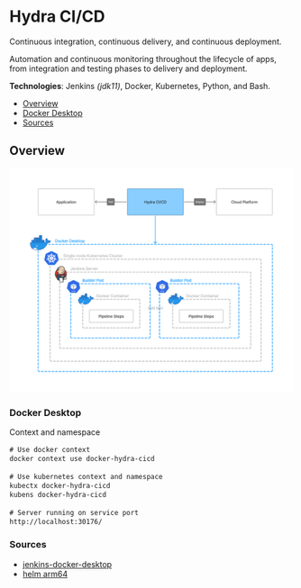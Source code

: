 # Hydra CI/CD

Continuous integration, continuous delivery, and continuous deployment.

Automation and continuous monitoring throughout the lifecycle of apps, from integration and testing phases to delivery and deployment.

**Technologies**: Jenkins _(jdk11)_, Docker, Kubernetes, Python, and Bash. 

* [Overview](#overview)
* [Docker Desktop](#docker-desktop)
* [Sources](#sources)

## Overview
![](resources/images/hydra-cicd-overview.png)

### Docker Desktop 
Context and namespace
```shell
# Use docker context 
docker context use docker-hydra-cicd

# Use kubernetes context and namespace
kubectx docker-hydra-cicd
kubens docker-hydra-cicd

# Server running on service port
http://localhost:30176/ 
```


### Sources
* [jenkins-docker-desktop](https://github.com/HakimiX/jenkins-docker-desktop)
* [helm arm64](https://blog.differentpla.net/blog/2021/12/20/installing-helm/)